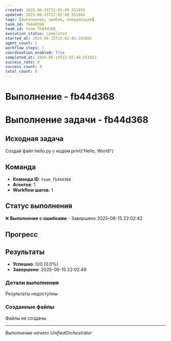 ```yaml
---
created: 2025-06-15T22:02:49.551959
updated: 2025-06-15T22:02:49.551984
tags: [выполнение, ошибки, координация]
task_id: fb44d368
team_id: team_fb44d368
execution_status: completed
started_at: 2025-06-15T22:02:42.102801
agent_count: 1
workflow_steps: 1
coordination_enabled: True
completed_at: 2025-06-15T22:02:49.551922
success_rate: 0
success_count: 0
total_count: 0
---
```


# Выполнение - fb44d368

# Выполнение задачи - fb44d368

## Исходная задача
Создай файл hello.py с кодом print('Hello, World!')

## Команда
- **Команда ID**: `team_fb44d368`
- **Агентов**: 1
- **Workflow шагов**: 1

## Статус выполнения

❌ **Выполнение с ошибками** - Завершено 2025-06-15 22:02:42

## Прогресс


## Результаты

- **Успешно**: 0/0 (0.0%)
- **Завершено**: 2025-06-15 22:02:49

### Детали выполнения

Результаты недоступны

### Созданные файлы

Файлы не созданы


---
*Выполнение начато UnifiedOrchestrator*
